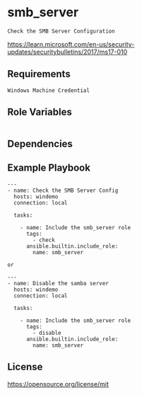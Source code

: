 smb_server
=========
```
Check the SMB Server Configuration
```
https://learn.microsoft.com/en-us/security-updates/securitybulletins/2017/ms17-010

Requirements
------------
```
Windows Machine Credential
```
Role Variables
--------------
```
```
Dependencies
------------

Example Playbook
----------------
```
---
- name: Check the SMB Server Config
  hosts: windemo
  connection: local

  tasks:

    - name: Include the smb_server role
      tags:
        - check
      ansible.builtin.include_role:
        name: smb_server

or

---
- name: Disable the samba server
  hosts: windemo
  connection: local

  tasks:

    - name: Include the smb_server role
      tags:
        - disable
      ansible.builtin.include_role:
        name: smb_server
```
License
-------

https://opensource.org/license/mit
